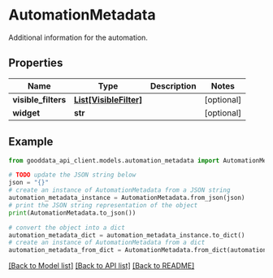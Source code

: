 # AutomationMetadata

Additional information for the automation.

## Properties

Name | Type | Description | Notes
------------ | ------------- | ------------- | -------------
**visible_filters** | [**List[VisibleFilter]**](VisibleFilter.md) |  | [optional] 
**widget** | **str** |  | [optional] 

## Example

```python
from gooddata_api_client.models.automation_metadata import AutomationMetadata

# TODO update the JSON string below
json = "{}"
# create an instance of AutomationMetadata from a JSON string
automation_metadata_instance = AutomationMetadata.from_json(json)
# print the JSON string representation of the object
print(AutomationMetadata.to_json())

# convert the object into a dict
automation_metadata_dict = automation_metadata_instance.to_dict()
# create an instance of AutomationMetadata from a dict
automation_metadata_from_dict = AutomationMetadata.from_dict(automation_metadata_dict)
```
[[Back to Model list]](../README.md#documentation-for-models) [[Back to API list]](../README.md#documentation-for-api-endpoints) [[Back to README]](../README.md)



